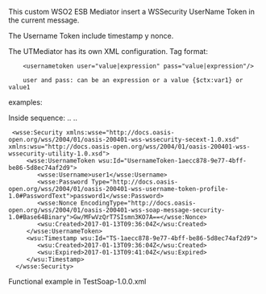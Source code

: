 This custom WSO2 ESB Mediator insert a WSSecurity UserName Token in the current message.

The Username Token include timestamp y nonce.
 
 The UTMediator has its own XML configuration. Tag format:
 
        <usernametoken user="value|expression" pass="value|expression"/>
        
        user and pass: can be an expression or a value {$ctx:var1} or value1 
        
  examples:
  
  Inside sequence:
  	<property name="var2" value="password1"/>
    ..
    ..
   <usernametoken user="user1" pass="{$ctx:varWithPass1}"/>
   
   
   
     <wsse:Security xmlns:wsse="http://docs.oasis-open.org/wss/2004/01/oasis-200401-wss-wssecurity-secext-1.0.xsd" xmlns:wsu="http://docs.oasis-open.org/wss/2004/01/oasis-200401-wss-wssecurity-utility-1.0.xsd">
         <wsse:UsernameToken wsu:Id="UsernameToken-1aecc878-9e77-4bff-be86-5d8ec74af2d9">
            <wsse:Username>user1</wsse:Username>
            <wsse:Password Type="http://docs.oasis-open.org/wss/2004/01/oasis-200401-wss-username-token-profile-1.0#PasswordText">password1</wsse:Password>
            <wsse:Nonce EncodingType="http://docs.oasis-open.org/wss/2004/01/oasis-200401-wss-soap-message-security-1.0#Base64Binary">Gw/MFwVzQrT7SIsmn3KO7A==</wsse:Nonce>
            <wsu:Created>2017-01-13T09:36:04Z</wsu:Created>
         </wsse:UsernameToken>
         <wsu:Timestamp wsu:Id="TS-1aecc878-9e77-4bff-be86-5d8ec74af2d9">
            <wsu:Created>2017-01-13T09:36:04Z</wsu:Created>
            <wsu:Expired>2017-01-13T09:41:04Z</wsu:Expired>
         </wsu:Timestamp>
      </wsse:Security>

   
   Functional example in TestSoap-1.0.0.xml
